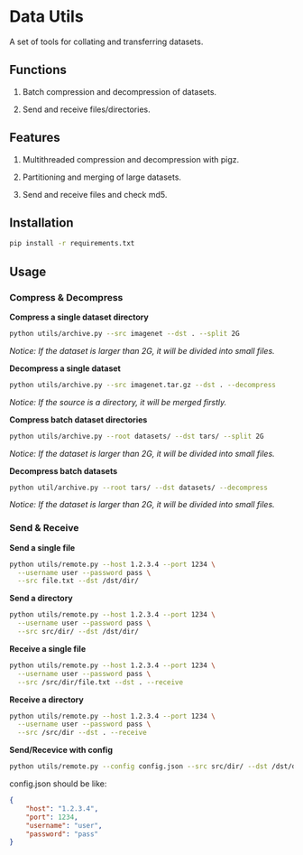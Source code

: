 # Data Utils

A set of tools for collating and transferring datasets.

## Functions

1. Batch compression and decompression of datasets.

2. Send and receive files/directories.

## Features

1. Multithreaded compression and decompression with pigz.

2. Partitioning and merging of large datasets.

3. Send and receive files and check md5.

## Installation

```bash
pip install -r requirements.txt
```

## Usage

### Compress & Decompress

**Compress a single dataset directory**

```bash
python utils/archive.py --src imagenet --dst . --split 2G
```

*Notice: If the dataset is larger than 2G, it will be divided into small files.*

**Decompress a single dataset**

```bash
python utils/archive.py --src imagenet.tar.gz --dst . --decompress
```

*Notice: If the source is a directory, it will be merged firstly.*

**Compress batch dataset directories**

```bash
python utils/archive.py --root datasets/ --dst tars/ --split 2G
```

*Notice: If the dataset is larger than 2G, it will be divided into small files.*

**Decompress batch datasets**

```bash
python util/archive.py --root tars/ --dst datasets/ --decompress
```

*Notice: If the dataset is larger than 2G, it will be divided into small files.*

### Send & Receive

**Send a single file**

```bash
python utils/remote.py --host 1.2.3.4 --port 1234 \
  --username user --password pass \
  --src file.txt --dst /dst/dir/
```

**Send a directory**

```bash
python utils/remote.py --host 1.2.3.4 --port 1234 \
  --username user --password pass \
  --src src/dir/ --dst /dst/dir/
```

**Receive a single file**

```bash
python utils/remote.py --host 1.2.3.4 --port 1234 \
  --username user --password pass \
  --src /src/dir/file.txt --dst . --receive
```

**Receive a directory**

```bash
python utils/remote.py --host 1.2.3.4 --port 1234 \
  --username user --password pass \
  --src /src/dir --dst . --receive
```

**Send/Recevice with config**

```bash
python utils/remote.py --config config.json --src src/dir/ --dst /dst/dir/
```

config.json should be like:

```json
{
    "host": "1.2.3.4",
    "port": 1234,
    "username": "user",
    "password": "pass"
}
```
